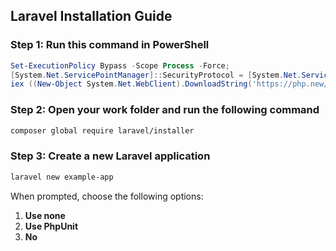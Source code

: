
## Laravel Installation Guide

### Step 1: Run this command in PowerShell

```powershell
Set-ExecutionPolicy Bypass -Scope Process -Force; 
[System.Net.ServicePointManager]::SecurityProtocol = [System.Net.ServicePointManager]::SecurityProtocol -bor 3072; 
iex ((New-Object System.Net.WebClient).DownloadString('https://php.new/install/windows'))
```

### Step 2: Open your work folder and run the following command

```bash
composer global require laravel/installer
```

### Step 3: Create a new Laravel application

```bash
laravel new example-app
```

When prompted, choose the following options:

1. **Use none**
2. **Use PhpUnit**
3. **No**
